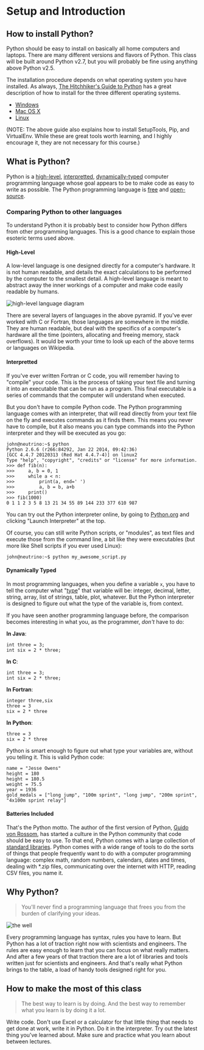 # Setup and Introduction

## How to install Python?

Python should be easy to install on basically all home computers and laptops. There are many different versions and flavors of Python. This class will be built around Python v2.7, but you will probably be fine using anything above Python v2.5.

The installation procedure depends on what operating system you have installed. As always, [The Hitchhiker's Guide to Python](http://docs.python-guide.org/en/latest/) has a great description of how to install for the three different operating systems.

 * [Windows](http://docs.python-guide.org/en/latest/starting/install/win/)
 * [Mac OS X](http://docs.python-guide.org/en/latest/starting/install/osx/)
 * [Linux](http://docs.python-guide.org/en/latest/starting/install/linux/)

(NOTE: The above guide also explains how to install SetupTools, Pip, and VirtualEnv. While these are great tools worth learning, and I highly encourage it, they are not necessary for this course.)

## What is Python?

Python is a [high-level](https://en.wikipedia.org/wiki/High-level_programming_language), [interpretted](https://en.wikipedia.org/wiki/Interpreted_language), [dynamically-typed](https://en.wikipedia.org/wiki/Dynamic_programming_language) computer programming language whose goal appears to be to make code as easy to write as possible. The Python programming language is [free](http://www.howtogeek.com/howto/31717/what-do-the-phrases-free-speech-vs.-free-beer-really-mean/) and [open-source](https://en.wikipedia.org/wiki/Open_source#Computer_software).

### Comparing Python to other languages

To understand Python it is probably best to consider how Python differs from other programming languages. This is a good chance to explain those esoteric terms used above.

#### High-Level

A low-level language is one designed directly for a computer's hardware. It is not human readable, and details the exact calculations to be performed by the computer to the smallest detail. A high-level language is meant to abstract away the inner workings of a computer and make code easily readable by humans.

![high-level language diagram](http://blog.malwarebytes.org/wp-content/uploads/2012/09/FlowDiagram2.png)

There are several layers of languages in the above pyramid. If you've ever worked with C or Fortran, those languages are somewhere in the middle. They are human readable, but deal with the specifics of a computer's hardware all the time (pointers, allocating and freeing memory, stack overflows). It would be worth your time to look up each of the above terms or languages on Wikipedia.

#### Interpretted

If you've ever written Fortran or C code, you will remember having to "compile" your code. This is the process of taking your text file and turning it into an executable that can be run as a program. This final executable is a series of commands that the computer will understand when executed.

But you don't have to compile Python code. The Python programming language comes with an interpreter, that will read directly from your text file on the fly and executes commands as it finds them. This means you never have to compile, but it also means you can type commands into the Python interpreter and they will be executed as you go:

    john@neutrino:~$ python
    Python 2.6.6 (r266:84292, Jan 22 2014, 09:42:36) 
    [GCC 4.4.7 20120313 (Red Hat 4.4.7-4)] on linux2
    Type "help", "copyright", "credits" or "license" for more information.
    >>> def fib(n):
    >>>     a, b = 0, 1
    >>>     while a < n:
    >>>         print(a, end=' ')
    >>>         a, b = b, a+b
    >>>     print()
    >>> fib(1000)
    0 1 1 2 3 5 8 13 21 34 55 89 144 233 377 610 987

You can try out the Python interpreter online, by going to [Python.org](https://www.python.org/) and clicking "Launch Interpreter" at the top.

Of course, you can still write Python scripts, or "modules", as text files and execute those from the command line, a bit like they were executables (but more like Shell scripts if you ever used Linux):

    john@neutrino:~$ python my_awesome_script.py

#### Dynamically Typed

In most programming languages, when you define a variable `x`, you have to tell the computer what "[type](https://en.wikipedia.org/wiki/Data_type)" that variable will be: integer, decimal, letter, string, array, list of strings, table, plot, whatever. But the Python interpreter is designed to figure out what the type of the variable is, from context.

If you have seen another programming language before, the comparison becomes interesting in what you, as the programmer, *don't* have to do:

**In Java**:

    int three = 3;
    int six = 2 * three;

**In C**:

    int three = 3;
    int six = 2 * three;

**In Fortran**:

    integer three,six
    three = 3
    six = 2 * three

**In Python**:

    three = 3
    six = 2 * three

Python is smart enough to figure out what type your variables are, without you telling it. This is valid Python code:

    name = "Jesse Owens"
    height = 180
    height = 180.5
    weight = 75.5
    year = 1936
    gold_medals = ["long jump", "100m sprint", "long jump", "200m sprint", "4x100m sprint relay"]

#### Batteries Included

That's the Python motto. The author of the first version of Python, [Guido von Rossom](http://en.wikipedia.org/wiki/Benevolent_dictator_for_life), has started a culture in the Python community that code should be easy to use. To that end, Python comes with a large collection of [standard libraries](https://en.wikipedia.org/wiki/Standard_library). Python comes with a wide range of tools to do the sorts of things that people frequently want to do with a computer programming language: complex math, random numbers, calendars, dates and times, dealing with *.zip files, communicating over the internet with HTTP, reading CSV files, you name it.

## Why Python?

> You'll never find a programming language that frees you from the burden of clarifying your ideas.

![the well](http://imgs.xkcd.com/comics/well_2.png)

Every programming language has syntax, rules you have to learn. But Python has a lot of traction right now with scientists and engineers. The rules are easy enough to learn that you can focus on what really matters. And after a few years of that traction there are a lot of libraries and tools written just for scientists and engineers. And that's really what Python brings to the table, a load of handy tools designed right for you.

## How to make the most of this class

> The best way to learn is by doing. And the best way to remember what you learn is by doing it a lot.

Write code. Don't use Excel or a calculator for that little thing that needs to get done at work, write it in Python. Do it in the interpreter. Try out the latest thing you've learned about. Make sure and practice what you learn about between lectures.

